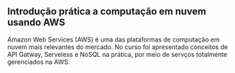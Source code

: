 ## Introdução prática a computação em nuvem usando AWS

Amazon Web Services (AWS) é uma das plataformas de computação em nuvem mais relevantes do mercado. No curso foi apresentado conceitos de API Gatway, Serveless e NoSQL na prática, por meio de servços totalmente gerenciados na AWS.
